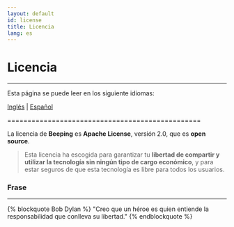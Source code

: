 ```yaml
---
layout: default
id: license
title: Licencia
lang: es
---
```


# Licencia

---

Esta página se puede leer en los siguiente idiomas:
 
[Inglés](#) | [Español](/beeping/es/license.html)

================================================

La licencia de **Beeping** es **Apache License**, versión 2.0, que es **open source**. 

> Esta licencia ha escogida para garantizar tu **libertad de compartir y utilizar la tecnología sin ningún tipo de cargo económico**, y para estar seguros de que esta tecnología es libre para todos los usuarios.

### Frase

---

{% blockquote Bob Dylan %}
"Creo que un héroe es quien entiende la responsabilidad que conlleva su libertad."
{% endblockquote %}
